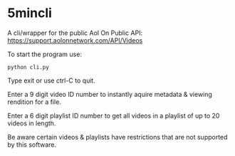 5mincli
=======

A cli/wrapper for the public Aol On Public API: https://support.aolonnetwork.com/API/Videos

To start the program use:

    python cli.py

Type exit or use ctrl-C to quit. 

Enter a 9 digit video ID number to instantly aquire metadata & viewing rendition for a file.

Enter a 6 digit playlist ID number to get all videos in a playlist of up to 20 videos in length.

Be aware certain videos & playlists have restrictions that are not supported by this software.
